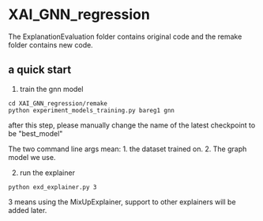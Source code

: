 # XAI_GNN_regression

The ExplanationEvaluation folder contains original code and the remake folder contains new code.

## a quick start

1. train the gnn model
```
cd XAI_GNN_regression/remake
python experiment_models_training.py bareg1 gnn
```

after this step, please manually change the name of the latest checkpoint to be "best_model"

The two command line args mean: 1. the dataset trained on. 2. The graph model we use.

2. run the explainer
```
python exd_explainer.py 3
```
3 means using the MixUpExplainer, support to other explainers will be added later.
